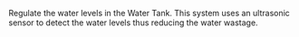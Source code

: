 Regulate the water levels in the Water Tank. This system uses an ultrasonic sensor to detect the water levels thus reducing the water wastage.
